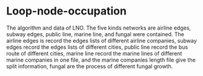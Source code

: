 # Loop-node-occupation
The algorithm and data of LNO.
The five kinds networks are airline edges, subway edges, public line,  marine line, and fungal  were contained. The airline edges is record the edges lists of different airline companies, subway edges record the edges lists of different cities, public line record the bus route of different cities, marine line record the marine lines of different marine companies in one file, and the marine companies length file give the split information, fungal are the process of different fungal growth.  
